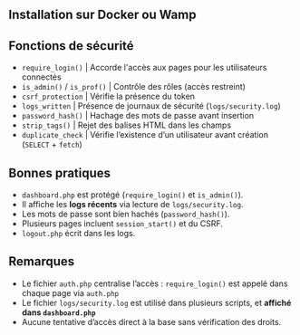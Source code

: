## Installation sur Docker ou Wamp

##  Fonctions de sécurité 

- `require_login()` | Accorde l'accès aux pages pour les utilisateurs connectés 
- `is_admin()` / `is_prof()` | Contrôle des rôles (accès restreint) 
- `csrf_protection` | Vérifie la présence du token 
- `logs_written` | Présence de journaux de sécurité (`logs/security.log`) 
- `password_hash()` | Hachage des mots de passe avant insertion 
- `strip_tags()` | Rejet des balises HTML dans les champs 
- `duplicate_check` | Vérifie l’existence d’un utilisateur avant création (`SELECT` + `fetch`) 

##  Bonnes pratiques 

- `dashboard.php` est protégé (`require_login()` et `is_admin()`).
- Il affiche  les **logs récents** via lecture de `logs/security.log`.
- Les mots de passe sont bien hachés (`password_hash()`).
- Plusieurs pages incluent `session_start()` et du CSRF.
- `logout.php` écrit dans les logs.

##  Remarques

- Le fichier `auth.php` centralise l’accès : `require_login()` est appelé dans chaque page via `auth.php`
- Le fichier `logs/security.log` est utilisé dans plusieurs scripts, et **affiché dans `dashboard.php`** 
- Aucune tentative d’accès direct à la base sans vérification des droits.
